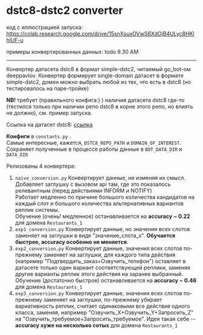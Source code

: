 # dstc8-dstc2 converter

код с иллюстрацией запуска: https://colab.research.google.com/drive/15snXsuxOVwS6XdOjB4ULyc8HKlhlUF-u

примеры конвертированных данных: todo 9.30 AM

---

Конвертер датасета dstc8 в формат simple-dstc2, читаемый go_bot-ом deeppavlov.
Конвертер формирует single-domain датасет в формате simple-dstc2, домен можно выбрать любой из тех, что есть в dstc8 (но тестировалось на паре-тройке)

**NB!** требует (правильного конфига:) ) наличия датасета dstc8 где-то (тестился только при наличии репо dstc8 в корне этого репо, но влиять не должно), см. пример запуска.

Ссылка на датасет dstc8: [ссылка](https://github.com/google-research-datasets/dstc8-schema-guided-dialogue)

**Конфиги** в `constants.py` .  
Самые интересные, кажется, `DSTC8_REPO_PATH` и `DOMAIN_OF_INTEREST`.
Сохраняет полученные в процессе работы данные в `BOT_DATA_DIR` и `DATA_DIR`

Релизованы 4 конвертера:
1. `naive_conversion.py` Конвертирует данные, не изменяя их смысл. Добавляет заглушку с вызовом api там, где это показалось релевантным (перед действиями INFORM и NOTIFY)  
   Работает медленно по причине большого количества кандидатов на каждый слот и большого количества альтернативных вариантов реплик системы.  
   Обучение (очень! медленное) останавливается на **accuracy ~ 0.22** для домена `Restaurants_1`
2. `exp1_conversion.py` Конвертирует данные, но значения всех слотов заменяет на заглушки в виде "значение_слота_x". **Обучается быстрее, accuracy особенно не меняется**.  
3. `exp2_conversion.py` Конвертирует данные, значения всех слотов по-прежнему заменяет на заглушки, для каждого типа действия (например "Подтвердить_заказ+Озвучить_телефон") оставляет в датасете только один вариант соответствующей реплики, заменяя другие варианты реплик этого действия на заранее выбранный. Обучение (достаточно быстрое) останавливается на **accuracy ~ 0.46** для домена `Restaurants_1`
4. `exp3_conversion.py` Конвертирует данные, значения всех слотов по-прежнему заменяет на заглушки, по-прежнему убирает вариативность реплик, считает одинаковыми все действия одного класса, заменяя, например "Озвучить_X+Озвучить_Y+Запросить_Z" на "Озвучить_требуемое+Запросить_требуемое". Идея такая себе -- **accuracy хуже на несколько сотых** для домена `Restaurants_1`
